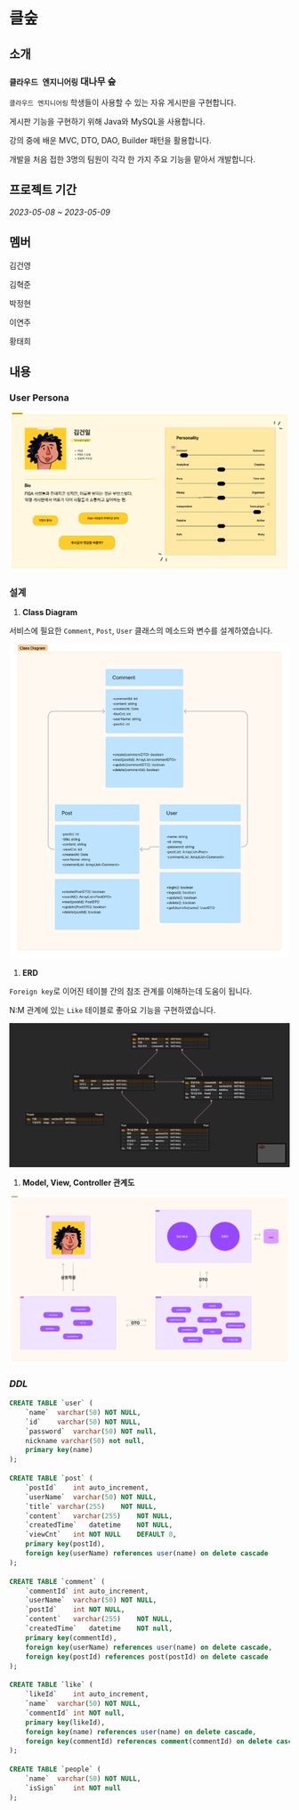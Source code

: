 # 클숲

## 소개

### `클라우드 엔지니어링` 대나무 숲

`클라우드 엔지니어링` 학생들이 사용할 수 있는 자유 게시판을 구현합니다.

게시판 기능을 구현하기 위해 Java와 MySQL을 사용합니다.

강의 중에 배운 MVC, DTO, DAO, Builder 패턴을 활용합니다.

개발을 처음 접한 3명의 팀원이 각각 한 가지 주요 기능을 맡아서 개발합니다.

## 프로젝트 기간

_2023-05-08 ~ 2023-05-09_

## 멤버

김건영

김혁준

박정현

이연주

황태희

## 내용

### User Persona

![user_persona](contents/user_persona.png)

### 설계

1. **Class Diagram**

서비스에 필요한 `Comment`, `Post`, `User` 클래스의 메소드와 변수를 설계하였습니다.

![class_diagram](contents/class_diagram.png)

1. **ERD**

`Foreign key`로 이어진 테이블 간의 참조 관계를 이해하는데 도움이 됩니다.

N:M 관계에 있는 `Like` 테이블로 좋아요 기능을 구현하였습니다.

![erd](contents/erd.png)

1. **Model, View, Controller 관계도**

![mvc_diagram](contents/mvc_diagram.png)

### **_DDL_**

```sql
CREATE TABLE `user` (
	`name`	varchar(50)	NOT NULL,
	`id`	varchar(50)	NOT NULL,
	`password`	varchar(50)	NOT null,
	nickname varchar(50) not null,
	primary key(name)
);

CREATE TABLE `post` (
	`postId`	int auto_increment,
	`userName`	varchar(50)	NOT NULL,
	`title`	varchar(255)	NOT NULL,
	`content`	varchar(255)	NOT NULL,
	`createdTime`	datetime	NOT NULL,
	`viewCnt`	int	NOT NULL	DEFAULT 0,
	primary key(postId),
	foreign key(userName) references user(name) on delete cascade
);

CREATE TABLE `comment` (
	`commentId`	int	auto_increment,
	`userName`	varchar(50)	NOT NULL,
	`postId`	int	NOT NULL,
	`content`	varchar(255)	NOT NULL,
	`createdTime`	datetime	NOT null,
	primary key(commentId),
	foreign key(userName) references user(name) on delete cascade,
	foreign key(postId) references post(postId) on delete cascade
);

CREATE TABLE `like` (
	`likeId`	int auto_increment,
	`name`	varchar(50)	NOT NULL,
	`commentId`	int	NOT null,
	primary key(likeId),
	foreign key(name) references user(name) on delete cascade,
	foreign key(commentId) references comment(commentId) on delete cascade
);

CREATE TABLE `people` (
	`name`	varchar(50)	NOT NULL,
	`isSign`	int	NOT null
);
```
